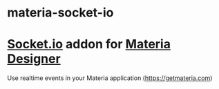 # materia-socket-io

# [Socket.io](https://socket.io/) addon for [Materia Designer](https://getmateria.com)

Use realtime events in your Materia application (https://getmateria.com)
